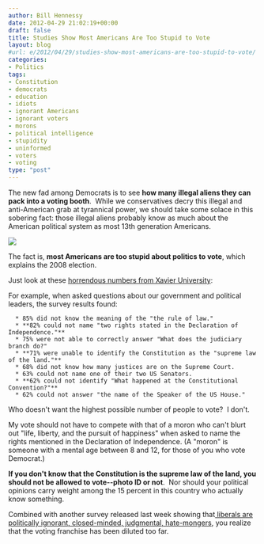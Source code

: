 ```yaml
---
author: Bill Hennessy
date: 2012-04-29 21:02:19+00:00
draft: false
title: Studies Show Most Americans Are Too Stupid to Vote
layout: blog
#url: e/2012/04/29/studies-show-most-americans-are-too-stupid-to-vote/
categories:
- Politics
tags:
- Constitution
- democrats
- education
- idiots
- ignorant Americans
- ignorant voters
- morons
- political intelligence
- stupidity
- uninformed
- voters
- voting
type: "post"
---
```


The new fad among Democrats is to see **how many illegal aliens they can pack into a voting booth**.  While we conservatives decry this illegal and anti-American grab at tyrannical power, we should take some solace in this sobering fact: those illegal aliens probably know as much about the American political system as most 13th generation Americans.



[![](https://ludicrite.files.wordpress.com/2012/04/push-back-sq.jpg)
](https://ludicrite.files.wordpress.com/2012/04/push-back-sq.jpg)

The fact is, **most Americans are too stupid about politics to vote**, which explains the 2008 election.

Just look at these [horrendous numbers from Xavier University](https://www.prnewswire.com/news-releases/one-in-three-americans-fail-immigrant-naturalization-civics-test-149209975.html):

For example, when asked questions about our government and political leaders, the survey results found:



	  * 85% did not know the meaning of the "the rule of law."
	  * **82% could not name "two rights stated in the Declaration of Independence."**
	  * 75% were not able to correctly answer "What does the judiciary branch do?"
	  * **71% were unable to identify the Constitution as the "supreme law of the land."**
	  * 68% did not know how many justices are on the Supreme Court.
	  * 63% could not name one of their two US Senators.
	  * **62% could not identify "What happened at the Constitutional Convention?"**
	  * 62% could not answer "the name of the Speaker of the US House."

Who doesn't want the highest possible number of people to vote?  I don't.

My vote should not have to compete with that of a moron who can't blurt out "life, liberty, and the pursuit of happiness" when asked to name the rights mentioned in the Declaration of Independence. (A "moron" is someone with a mental age between 8 and 12, for those of you who vote Democrat.)

**If you don't know that the Constitution is the supreme law of the land, you should not be allowed to vote--photo ID or not**.  Nor should your political opinions carry weight among the 15 percent in this country who actually know something.

Combined with another survey released last week showing that[ liberals are politically ignorant, closed-minded, judgmental, hate-mongers](https://dailycaller.com/2012/04/22/science-say-gop-voters-better-informed-open-minded/), you realize that the voting franchise has been diluted too far.
